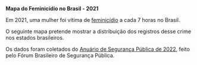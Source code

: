 **Mapa do Feminicídio no Brasil - 2021**


Em 2021, uma mulher foi vítima de [feminicídio]([url](https://www.politize.com.br/feminicidio/)) a cada 7 horas no Brasil.

O seguinte mapa pretende mostrar a distribuição dos registros desse crime nos estados brasileiros.

Os dados foram coletados do [Anuário de Segurança Pública de 2022]([url](https://forumseguranca.org.br/wp-content/uploads/2022/06/anuario-2022.pdf?v=4)), feito pelo Fórum Brasileiro de Segurança Pública. 
